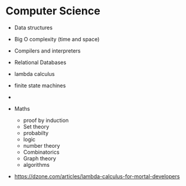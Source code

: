 # Computer Science

- Data structures
- Big O complexity (time and space)
- Compilers and interpreters
- Relational Databases
- lambda calculus
- finite state machines
-
- Maths
  - proof by induction
  - Set theory
  - probabilty
  - logic
  - number theory
  - Combinatorics
  - Graph theory
  - algorithms

- https://dzone.com/articles/lambda-calculus-for-mortal-developers
